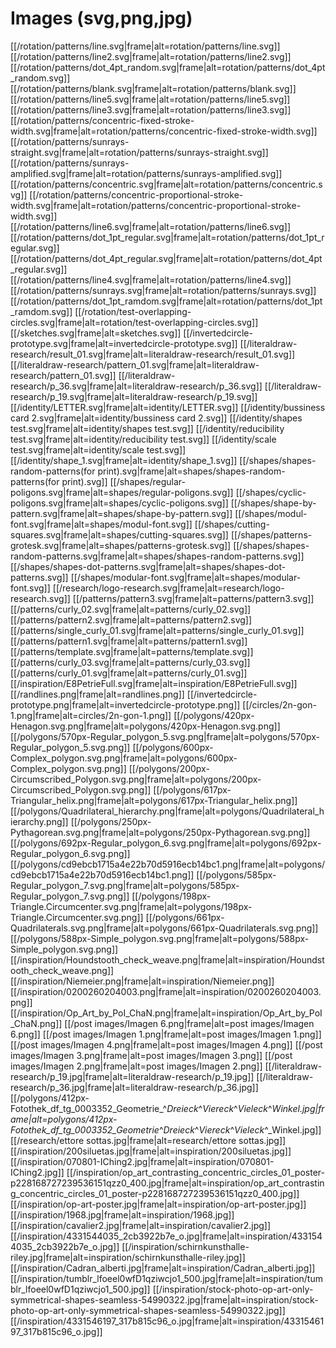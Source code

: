 # Images (svg,png,jpg)
[[/rotation/patterns/line.svg|frame|alt=rotation/patterns/line.svg]]
[[/rotation/patterns/line2.svg|frame|alt=rotation/patterns/line2.svg]]
[[/rotation/patterns/dot_4pt_random.svg|frame|alt=rotation/patterns/dot_4pt_random.svg]]
[[/rotation/patterns/blank.svg|frame|alt=rotation/patterns/blank.svg]]
[[/rotation/patterns/line5.svg|frame|alt=rotation/patterns/line5.svg]]
[[/rotation/patterns/line3.svg|frame|alt=rotation/patterns/line3.svg]]
[[/rotation/patterns/concentric-fixed-stroke-width.svg|frame|alt=rotation/patterns/concentric-fixed-stroke-width.svg]]
[[/rotation/patterns/sunrays-straight.svg|frame|alt=rotation/patterns/sunrays-straight.svg]]
[[/rotation/patterns/sunrays-amplified.svg|frame|alt=rotation/patterns/sunrays-amplified.svg]]
[[/rotation/patterns/concentric.svg|frame|alt=rotation/patterns/concentric.svg]]
[[/rotation/patterns/concentric-proportional-stroke-width.svg|frame|alt=rotation/patterns/concentric-proportional-stroke-width.svg]]
[[/rotation/patterns/line6.svg|frame|alt=rotation/patterns/line6.svg]]
[[/rotation/patterns/dot_1pt_regular.svg|frame|alt=rotation/patterns/dot_1pt_regular.svg]]
[[/rotation/patterns/dot_4pt_regular.svg|frame|alt=rotation/patterns/dot_4pt_regular.svg]]
[[/rotation/patterns/line4.svg|frame|alt=rotation/patterns/line4.svg]]
[[/rotation/patterns/sunrays.svg|frame|alt=rotation/patterns/sunrays.svg]]
[[/rotation/patterns/dot_1pt_ramdom.svg|frame|alt=rotation/patterns/dot_1pt_ramdom.svg]]
[[/rotation/test-overlapping-circles.svg|frame|alt=rotation/test-overlapping-circles.svg]]
[[/sketches.svg|frame|alt=sketches.svg]]
[[/invertedcircle-prototype.svg|frame|alt=invertedcircle-prototype.svg]]
[[/literaldraw-research/result_01.svg|frame|alt=literaldraw-research/result_01.svg]]
[[/literaldraw-research/pattern_01.svg|frame|alt=literaldraw-research/pattern_01.svg]]
[[/literaldraw-research/p_36.svg|frame|alt=literaldraw-research/p_36.svg]]
[[/literaldraw-research/p_19.svg|frame|alt=literaldraw-research/p_19.svg]]
[[/identity/LETTER.svg|frame|alt=identity/LETTER.svg]]
[[/identity/bussiness card 2.svg|frame|alt=identity/bussiness card 2.svg]]
[[/identity/shapes test.svg|frame|alt=identity/shapes test.svg]]
[[/identity/reducibility test.svg|frame|alt=identity/reducibility test.svg]]
[[/identity/scale test.svg|frame|alt=identity/scale test.svg]]
[[/identity/shape_1.svg|frame|alt=identity/shape_1.svg]]
[[/shapes/shapes-random-patterns(for print).svg|frame|alt=shapes/shapes-random-patterns(for print).svg]]
[[/shapes/regular-poligons.svg|frame|alt=shapes/regular-poligons.svg]]
[[/shapes/cyclic-poligons.svg|frame|alt=shapes/cyclic-poligons.svg]]
[[/shapes/shape-by-pattern.svg|frame|alt=shapes/shape-by-pattern.svg]]
[[/shapes/modul-font.svg|frame|alt=shapes/modul-font.svg]]
[[/shapes/cutting-squares.svg|frame|alt=shapes/cutting-squares.svg]]
[[/shapes/patterns-grotesk.svg|frame|alt=shapes/patterns-grotesk.svg]]
[[/shapes/shapes-random-patterns.svg|frame|alt=shapes/shapes-random-patterns.svg]]
[[/shapes/shapes-dot-patterns.svg|frame|alt=shapes/shapes-dot-patterns.svg]]
[[/shapes/modular-font.svg|frame|alt=shapes/modular-font.svg]]
[[/research/logo-research.svg|frame|alt=research/logo-research.svg]]
[[/patterns/pattern3.svg|frame|alt=patterns/pattern3.svg]]
[[/patterns/curly_02.svg|frame|alt=patterns/curly_02.svg]]
[[/patterns/pattern2.svg|frame|alt=patterns/pattern2.svg]]
[[/patterns/single_curly_01.svg|frame|alt=patterns/single_curly_01.svg]]
[[/patterns/pattern1.svg|frame|alt=patterns/pattern1.svg]]
[[/patterns/template.svg|frame|alt=patterns/template.svg]]
[[/patterns/curly_03.svg|frame|alt=patterns/curly_03.svg]]
[[/patterns/curly_01.svg|frame|alt=patterns/curly_01.svg]]
[[/inspiration/E8PetrieFull.svg|frame|alt=inspiration/E8PetrieFull.svg]]
[[/randlines.png|frame|alt=randlines.png]]
[[/invertedcircle-prototype.png|frame|alt=invertedcircle-prototype.png]]
[[/circles/2n-gon-1.png|frame|alt=circles/2n-gon-1.png]]
[[/polygons/420px-Henagon.svg.png|frame|alt=polygons/420px-Henagon.svg.png]]
[[/polygons/570px-Regular_polygon_5.svg.png|frame|alt=polygons/570px-Regular_polygon_5.svg.png]]
[[/polygons/600px-Complex_polygon.svg.png|frame|alt=polygons/600px-Complex_polygon.svg.png]]
[[/polygons/200px-Circumscribed_Polygon.svg.png|frame|alt=polygons/200px-Circumscribed_Polygon.svg.png]]
[[/polygons/617px-Triangular_helix.png|frame|alt=polygons/617px-Triangular_helix.png]]
[[/polygons/Quadrilateral_hierarchy.png|frame|alt=polygons/Quadrilateral_hierarchy.png]]
[[/polygons/250px-Pythagorean.svg.png|frame|alt=polygons/250px-Pythagorean.svg.png]]
[[/polygons/692px-Regular_polygon_6.svg.png|frame|alt=polygons/692px-Regular_polygon_6.svg.png]]
[[/polygons/cd9ebcb1715a4e22b70d5916ecb14bc1.png|frame|alt=polygons/cd9ebcb1715a4e22b70d5916ecb14bc1.png]]
[[/polygons/585px-Regular_polygon_7.svg.png|frame|alt=polygons/585px-Regular_polygon_7.svg.png]]
[[/polygons/198px-Triangle.Circumcenter.svg.png|frame|alt=polygons/198px-Triangle.Circumcenter.svg.png]]
[[/polygons/661px-Quadrilaterals.svg.png|frame|alt=polygons/661px-Quadrilaterals.svg.png]]
[[/polygons/588px-Simple_polygon.svg.png|frame|alt=polygons/588px-Simple_polygon.svg.png]]
[[/inspiration/Houndstooth_check_weave.png|frame|alt=inspiration/Houndstooth_check_weave.png]]
[[/inspiration/Niemeier.png|frame|alt=inspiration/Niemeier.png]]
[[/inspiration/0200260204003.png|frame|alt=inspiration/0200260204003.png]]
[[/inspiration/Op_Art_by_PoI_ChaN.png|frame|alt=inspiration/Op_Art_by_PoI_ChaN.png]]
[[/post images/Imagen 6.png|frame|alt=post images/Imagen 6.png]]
[[/post images/Imagen 1.png|frame|alt=post images/Imagen 1.png]]
[[/post images/Imagen 4.png|frame|alt=post images/Imagen 4.png]]
[[/post images/Imagen 3.png|frame|alt=post images/Imagen 3.png]]
[[/post images/Imagen 2.png|frame|alt=post images/Imagen 2.png]]
[[/literaldraw-research/p_19.jpg|frame|alt=literaldraw-research/p_19.jpg]]
[[/literaldraw-research/p_36.jpg|frame|alt=literaldraw-research/p_36.jpg]]
[[/polygons/412px-Fotothek_df_tg_0003352_Geometrie_^_Dreieck_^_Viereck_^_Vieleck_^_Winkel.jpg|frame|alt=polygons/412px-Fotothek_df_tg_0003352_Geometrie_^_Dreieck_^_Viereck_^_Vieleck_^_Winkel.jpg]]
[[/research/ettore sottas.jpg|frame|alt=research/ettore sottas.jpg]]
[[/inspiration/200siluetas.jpg|frame|alt=inspiration/200siluetas.jpg]]
[[/inspiration/070801-IChing2.jpg|frame|alt=inspiration/070801-IChing2.jpg]]
[[/inspiration/op_art_contrasting_concentric_circles_01_poster-p228168727239536151qzz0_400.jpg|frame|alt=inspiration/op_art_contrasting_concentric_circles_01_poster-p228168727239536151qzz0_400.jpg]]
[[/inspiration/op-art-poster.jpg|frame|alt=inspiration/op-art-poster.jpg]]
[[/inspiration/1968.jpg|frame|alt=inspiration/1968.jpg]]
[[/inspiration/cavalier2.jpg|frame|alt=inspiration/cavalier2.jpg]]
[[/inspiration/4331544035_2cb3922b7e_o.jpg|frame|alt=inspiration/4331544035_2cb3922b7e_o.jpg]]
[[/inspiration/schirnkunsthalle-riley.jpg|frame|alt=inspiration/schirnkunsthalle-riley.jpg]]
[[/inspiration/Cadran_alberti.jpg|frame|alt=inspiration/Cadran_alberti.jpg]]
[[/inspiration/tumblr_lfoeel0wfD1qziwcjo1_500.jpg|frame|alt=inspiration/tumblr_lfoeel0wfD1qziwcjo1_500.jpg]]
[[/inspiration/stock-photo-op-art-only-symmetrical-shapes-seamless-54990322.jpg|frame|alt=inspiration/stock-photo-op-art-only-symmetrical-shapes-seamless-54990322.jpg]]
[[/inspiration/4331546197_317b815c96_o.jpg|frame|alt=inspiration/4331546197_317b815c96_o.jpg]]